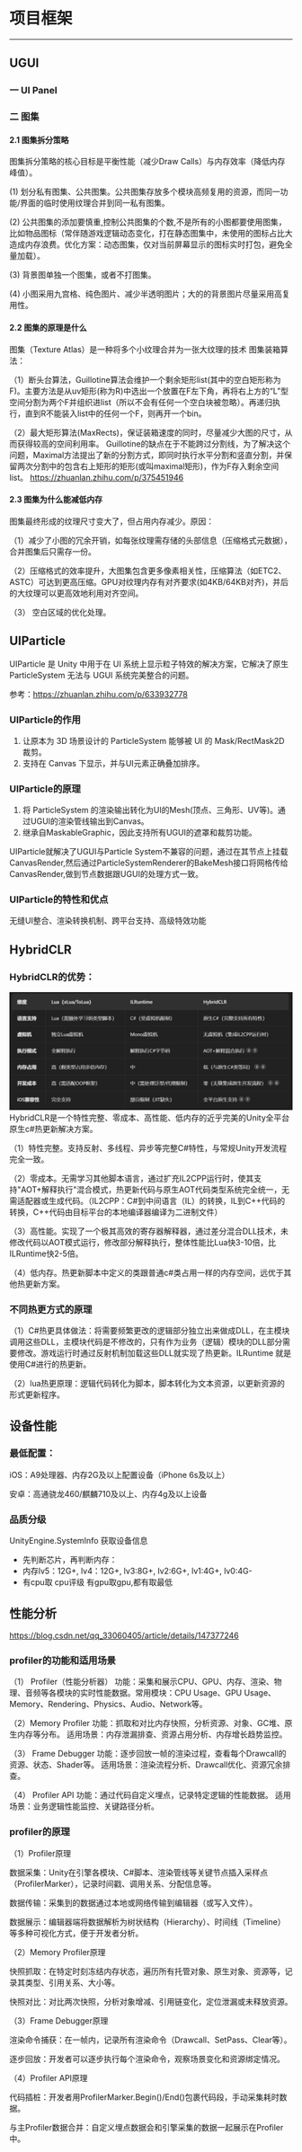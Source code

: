 # 项目框架
--------------

## UGUI
### 一 UI Panel


### 二 图集
#### 2.1 图集拆分策略

图集拆分策略​​的核心目标是平衡性能（减少Draw Calls）与内存效率（降低内存峰值）。

(1) 划分私有图集、公共图集。公共图集存放多个模块高频复用的资源，而同一功能/界面​​的临时使用纹理合并到同一私有图集。

(2) 公共图集的添加要慎重,控制公共图集的个数,不是所有的小图都要使用图集，比如物品图标（常伴随游戏逻辑动态变化，打在静态图集中，未使用的图标占比大造成内存浪费。优化方案：动态图集，仅对当前屏幕显示的图标实时打包，避免全量加载）。

(3) 背景图单独一个图集，或者不打图集。

(4) 小图采用九宫格、纯色图片、减少半透明图片；大的的背景图片尽量采用高复用性。

#### 2.2 图集的原理是什么
图集（Texture Atlas）是一种将多个小纹理合并为一张大纹理的技术
图集装箱算法：

（1）断头台算法，Guillotine算法会维护一个剩余矩形list(其中的空白矩形称为F)。主要方法是从uv矩形(称为R)中选出一个放置在F左下角，再将右上方的“L”型空间分割为两个F并组织进list（所以不会有任何一个空白块被忽略）。再递归执行，直到R不能装入list中的任何一个F，则再开一个bin。

（2）最大矩形算法(MaxRects)，保证装箱速度的同时，尽量减少大图的尺寸，从而获得较高的空间利用率。
Guillotine的缺点在于不能跨过分割线，为了解决这个问题，Maximal方法提出了新的分割方式，即同时执行水平分割和竖直分割，并保留两次分割中的包含右上矩形的矩形(或叫maximal矩形)，作为F存入剩余空间list。
https://zhuanlan.zhihu.com/p/375451946


#### 2.3 图集为什么能减低内存
图集最终形成的纹理尺寸变大了，但占用内存减少。原因：

（1）减少了小图的冗余开销，如每张纹理需存储的头部信息（压缩格式元数据），合并图集后只需存一份。

（2）压缩格式的效率提升​，大图集包含更多像素相关性，压缩算法（如ETC2、ASTC）可达到更高压缩。GPU对纹理内存有对齐要求(如4KB/64KB对齐)，并后的大纹理可以更高效地利用对齐空间。

（3） 空白区域的优化处理。

### 

## UIParticle
UIParticle 是 Unity 中用于在 UI 系统上显示粒子特效的解决方案，它解决了原生 ParticleSystem 无法与 UGUI 系统完美整合的问题。

参考：https://zhuanlan.zhihu.com/p/633932778

### UIParticle的作用

1. 让原本为 3D 场景设计的 ParticleSystem 能够被 UI 的 Mask/RectMask2D 裁剪。
2. 支持在 Canvas 下显示，并与UI元素正确叠加排序。
​
### UIParticle的原理
1. 将 ParticleSystem 的渲染输出转化为UI的Mesh(顶点、三角形、UV等)。通过UGUI的渲染管线输出到Canvas。
2. 继承自MaskableGraphic，因此支持所有UGUI的遮罩和裁剪功能。

UIParticle就解决了UGUI与Particle System不兼容的问题，通过在其节点上挂载CanvasRender,然后通过ParticleSystemRenderer的BakeMesh接口将网格传给CanvasRender,做到节点数据跟UGUI的处理方式一致。

### UIParticle的特性和优点
​​无缝UI整合、​​渲染转换机制​​、​​跨平台支持​​、​​高级特效功能​​


## HybridCLR

### HybridCLR的优势：
![alt text](image.png)
HybridCLR是一个特性完整、零成本、高性能、低内存的近乎完美的Unity全平台原生c#热更新解决方案。

（1）特性完整。支持反射、多线程、异步等完整C#特性，与常规Unity开发流程完全一致。

（2）零成本。无需学习其他脚本语言，通过扩充IL2CPP运行时，使其支持"AOT+解释执行"混合模式，热更新代码与原生AOT代码​​类型系统完全统一​​，无需适配器或生成代码。（IL2CPP：C#到中间语言（IL）的转换​，​​IL到C++代码的转换，C++代码由目标平台的本地编译器编译为二进制文件​）

（3）高性能。实现了一个极其高效的寄存器解释器，通过​​差分混合DLL技术​​，未修改代码以AOT模式运行，修改部分解释执行，整体性能比Lua快3-10倍，比ILRuntime快2-5倍。

（4）低内存。热更新脚本中定义的类跟普通c#类占用一样的内存空间，远优于其他热更新方案。

### 不同热更方式的原理

（1）C#热更具体做法：将需要频繁更改的逻辑部分独立出来做成DLL，在主模块调用这些DLL，主模块代码是不修改的，只有作为业务（逻辑）模块的DLL部分需要修改。游戏运行时通过反射机制加载这些DLL就实现了热更新。ILRuntime 就是使用C#进行的热更新。

（2）lua热更原理：逻辑代码转化为脚本，脚本转化为文本资源，以更新资源的形式更新程序。

## 设备性能

### 最低配置：
iOS：A9处理器、内存2G及以上配置设备（iPhone 6s及以上）

安卓：高通骁龙460/麒麟710及以上、内存4g及以上设备

### 品质分级

UnityEngine.SystemInfo 获取设备信息

 * 先判断芯片，再判断内存：
 * 内存lv5：12G+, lv4：12G+, lv3:8G+, lv2:6G+, lv1:4G+, lv0:4G-
 * 有cpu取 cpu评级 有gpu取gpu,都有取最低

 ## 性能分析
 https://blog.csdn.net/qq_33060405/article/details/147377246

 ### profiler的功能和适用场景
（1） Profiler（性能分析器）
功能：采集和展示CPU、GPU、内存、渲染、物理、音频等各模块的实时性能数据。常用模块：CPU Usage、GPU Usage、Memory、Rendering、Physics、Audio、Network等。

（2）Memory Profiler
功能：抓取和对比内存快照，分析资源、对象、GC堆、原生内存等分布。
适用场景：内存泄漏排查、资源占用分析、内存增长趋势监控。

（3） Frame Debugger
功能：逐步回放一帧的渲染过程，查看每个Drawcall的资源、状态、Shader等。
适用场景：渲染流程分析、Drawcall优化、资源冗余排查。

（4） Profiler API
功能：通过代码自定义埋点，记录特定逻辑的性能数据。
适用场景：业务逻辑性能监控、关键路径分析。


### profiler的原理
（1）Profiler原理

数据采集：Unity在引擎各模块、C#脚本、渲染管线等关键节点插入采样点（ProfilerMarker），记录时间戳、调用关系、分配信息等。

数据传输：采集到的数据通过本地或网络传输到编辑器（或写入文件）。

数据展示：编辑器端将数据解析为树状结构（Hierarchy）、时间线（Timeline）等多种可视化方式，便于开发者分析。

（2）Memory Profiler原理

快照抓取：在特定时刻冻结内存状态，遍历所有托管对象、原生对象、资源等，记录其类型、引用关系、大小等。

快照对比：对比两次快照，分析对象增减、引用链变化，定位泄漏或未释放资源。

（3）Frame Debugger原理

渲染命令捕获：在一帧内，记录所有渲染命令（Drawcall、SetPass、Clear等）。

逐步回放：开发者可以逐步执行每个渲染命令，观察场景变化和资源绑定情况。

（4）Profiler API原理

代码插桩：开发者用ProfilerMarker.Begin()/End()包裹代码段，手动采集耗时数据。

与主Profiler数据合并：自定义埋点数据会和引擎采集的数据一起展示在Profiler中。
